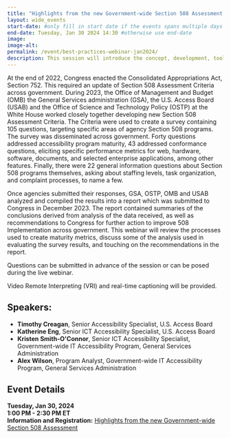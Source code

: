 ```yaml
---
title: "Highlights from the new Government-wide Section 508 Assessment | Webinar"
layout: wide_events
start-date: #only fill in start date if the events spans multiple days
end-date: Tuesday, Jan 30 2024 14:30 #otherwise use end-date
image:
image-alt: 
permalink: /event/best-practices-webinar-jan2024/
description: This session will introduce the concept, development, tools, and benefits of creating and using accessible maps. Presenters from the Federal Aviation Administration and the Minnesota Department of Natural Resources of the State of Minnesota will discuss how they create accessible maps in different formats to meet their missions of informing and educating the public.
---
```

At the end of 2022, Congress enacted the Consolidated Appropriations Act, Section 752. This required an update of Section 508 Assessment Criteria across government. During 2023, the Office of Management and Budget (OMB) the General Services administration (GSA), the U.S. Access Board (USAB) and the Office of Science and Technology Policy (OSTP) at the White House worked closely together developing new Section 508 Assessment Criteria. The Criteria were used to create a survey containing 105 questions, targeting specific areas of agency Section 508 programs. The survey was disseminated across government. Forty questions addressed accessibility program maturity, 43 addressed conformance questions, eliciting specific performance metrics for web, hardware, software, documents, and selected enterprise applications, among other features. Finally, there were 22 general information questions about Section 508 programs themselves, asking about staffing levels, task organization, and complaint processes, to name a few.

Once agencies submitted their responses, GSA, OSTP, OMB and USAB analyzed and compiled the results into a report which was submitted to Congress in December 2023. The report contained summaries of the conclusions derived from analysis of the data received, as well as recommendations to Congress for further action to improve 508 Implementation across government. This webinar will review the processes used to create maturity metrics, discuss some of the analysis used in evaluating the survey results, and touching on the recommendations in the report.

Questions can be submitted in advance of the session or can be posed during the live webinar.

Video Remote Interpreting (VRI) and real-time captioning will be provided.

## Speakers:
* **Timothy Creagan**, Senior Accessibility Specialist, U.S. Access Board
* **Katherine Eng**, Senior ICT Accessibility Specialist, U.S. Access Board
* **Kristen Smith-O'Connor**, Senior ICT Accessibility Specialist, Government-wide IT Accessibility Program, General Services Administration
* **Alex Wilson**, Program Analyst, Government-wide IT Accessibility Program, General Services Administration

## Event Details
**Tuesday, Jan 30, 2024**  
**1:00 PM - 2:30 PM ET**  
**Information and Registration:** <a href="https://www.accessibilityonline.org/ADA-Audio/session/?id=111094" target="_blank">Highlights from the new Government-wide Section 508 Assessment</a>
